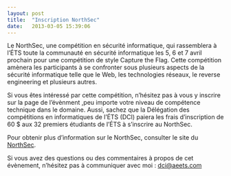 ```yaml
---
layout: post
title:  "Inscription NorthSec"
date:   2013-03-05 15:39:06
---
```


Le NorthSec, une compétition en sécurité informatique, qui rassemblera à l’ÉTS toute la communauté en sécurité informatique les 5, 6 et 7 avril prochain pour une compétition de style Capture the Flag. Cette compétition amènera les participants à se confronter sous plusieurs aspects de la sécurité informatique telle que le Web, les technologies réseaux, le reverse engineering et plusieurs autres.

Si vous êtes intéressé par cette compétition, n’hésitez pas à vous y inscrire sur la page de l’évènment ,peu importe votre niveau de compétence technique dans le domaine. Aussi, sachez que la Délégation des compétitions en informatiques de l’ÉTS (DCI) paiera les frais d’inscription de 60 $ aux 32 premiers étudiants de l’ÉTS à s’inscrire au NorthSec.

Pour obtenir plus d’information sur le NorthSec, consulter le site du [NorthSec](http://nsec.io/).

Si vous avez des questions ou des commentaires à propos de cet évènement, n’hésitez pas à communiquer avec moi : [dci@aeets.com](mailto:dci@aeets.com)